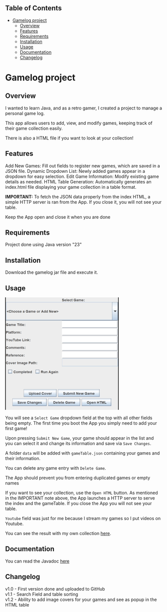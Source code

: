 ## Table of Contents
- [Gamelog project](#gamelog-project)
  - [Overview](#overview)
  - [Features](#features)
  - [Requirements](#requirements)
  - [Installation](#installation)
  - [Usage](#usage)
  - [Documentation](#documentation)
  - [Changelog](#changelog)

# Gamelog project

## Overview

I wanted to learn Java, and as a retro gamer, I created a project to manage a personal game log.

This app allows users to add, view, and modify games, keeping track of their game collection easily.

There is also a HTML file if you want to look at your collection!

## Features

Add New Games: Fill out fields to register new games, which are saved in a JSON file.
Dynamic Dropdown List: Newly added games appear in a dropdown for easy selection.
Edit Game Information: Modify existing game details as needed.
HTML Table Generation: Automatically generates an index.html file displaying your game collection in a table format.

**IMPORTANT:** To fetch the JSON data properly from the index HTML, a simple HTTP server is ran from the App. If you close it, you will not see your table.

Keep the App open and close it when you are done

## Requirements

Project done using Java version "23"

## Installation

Download the gamelog jar file and execute it.

## Usage

![GIF](./doc/tracker.gif)

You will see a `Select Game` dropdown field at the top with all other fields being empty. The first time you boot the App you simply need to add your first game!

Upon pressing `Submit New Game`, your game should appear in the list and you can select it and change its information and save via `Save Changes`.

A folder `data` will be added with `gameTable.json` containing your games and their information.

You can delete any game entry with `Delete Game`.

The App should prevent you from entering duplicated games or empty names

If you want to see your collection, use the `Open HTML` button.
As mentioned in the IMPORTANT note above, the App launches a HTTP server to serve the index and the gameTable. If you close the App you will not see your table.

`Youtube` field was just for me because I stream my games so I put videos on Youtube.

You can see the result with my own collection [here](https://dlavignegh.github.io/dlavigne.github.io/rgl/).

## Documentation

You can read the Javadoc [here](https://dlavignegh.github.io/dlavigne.github.io/gamelog/target/reports/apidocs/index.html)

## Changelog

v1.0 - First version done and uploaded to GitHub<br>
v1.1 - Search Field and table sorting<br>
v1.2 - Ability to add image covers for your games and see as popup in the HTML table<br>
